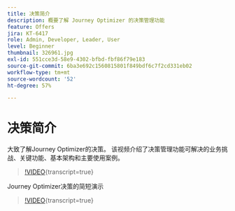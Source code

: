 ```yaml
---
title: 决策简介
description: 概要了解 Journey Optimizer 的决策管理功能
feature: Offers
jira: KT-6417
role: Admin, Developer, Leader, User
level: Beginner
thumbnail: 326961.jpg
exl-id: 551cce3d-58e9-4302-bfbd-fbf86f79e183
source-git-commit: 6ba3e692c1560815801f849bdf6c7f2cd331eb02
workflow-type: tm+mt
source-wordcount: '52'
ht-degree: 57%

---
```


# 决策简介

大致了解Journey Optimizer的决策。 该视频介绍了决策管理功能可解决的业务挑战、关键功能、基本架构和主要使用案例。


>[!VIDEO](https://video.tv.adobe.com/v/326961?quality=12&learn=on){transcript=true}

Journey Optimizer决策的简短演示

>[!VIDEO](https://video.tv.adobe.com/v/3451101?quality=12&learn=on){transcript=true}


